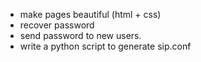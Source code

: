 - make pages beautiful (html + css)
- recover password
- send password to new users.
- write a python script to generate sip.conf
